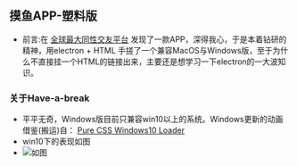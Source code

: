 ## 摸鱼APP-塑料版
- 前言:在 [全球最大同性交友平台](https://github.com/DinoChan/Loaf) 发现了一款APP，深得我心，于是本着钻研的精神，用electron + HTML 手搓了一个兼容MacOS与Windows版，至于为什么不直接挂一个HTML的链接出来，主要还是想学习一下electron的一大波知识。

### 关于Have-a-break
- 平平无奇，Windows版目前只兼容win10以上的系统。Windows更新的动画借鉴(搬运)自： [Pure CSS Windows10 Loader](https://codepen.io/feebaa/pen/PPrLQP)
- win10下的表现如图
- ![如图]('https://github.com/WannTonn/have-a-break/src/assets/images/win.jpg')
